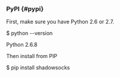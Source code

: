 ### PyPI {#pypi}

First, make sure you have Python 2.6 or 2.7\.

$ python --version

Python 2.6.8

Then install from PIP

$ pip install shadowsocks